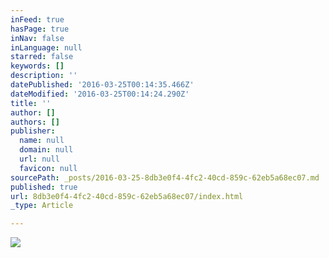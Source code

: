 ```yaml
---
inFeed: true
hasPage: true
inNav: false
inLanguage: null
starred: false
keywords: []
description: ''
datePublished: '2016-03-25T00:14:35.466Z'
dateModified: '2016-03-25T00:14:24.290Z'
title: ''
author: []
authors: []
publisher:
  name: null
  domain: null
  url: null
  favicon: null
sourcePath: _posts/2016-03-25-8db3e0f4-4fc2-40cd-859c-62eb5a68ec07.md
published: true
url: 8db3e0f4-4fc2-40cd-859c-62eb5a68ec07/index.html
_type: Article

---
```

![](https://the-grid-user-content.s3-us-west-2.amazonaws.com/736db96c-6f2f-4bfd-8024-9be5868589ca.png)